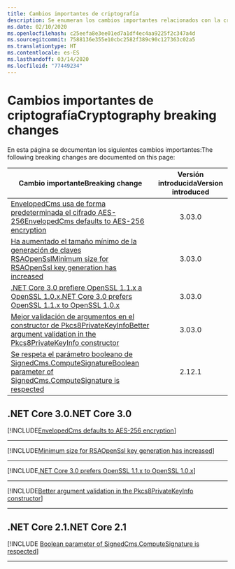 ```yaml
---
title: Cambios importantes de criptografía
description: Se enumeran los cambios importantes relacionados con la criptografía en .NET Core.
ms.date: 02/10/2020
ms.openlocfilehash: c25eefa8e3ee01ed7a1df4ec4aa9225f2c347a4d
ms.sourcegitcommit: 7588136e355e10cbc2582f389c90c127363c02a5
ms.translationtype: HT
ms.contentlocale: es-ES
ms.lasthandoff: 03/14/2020
ms.locfileid: "77449234"
---
```

# <a name="cryptography-breaking-changes"></a><span data-ttu-id="dd4c2-103">Cambios importantes de criptografía</span><span class="sxs-lookup"><span data-stu-id="dd4c2-103">Cryptography breaking changes</span></span>

<span data-ttu-id="dd4c2-104">En esta página se documentan los siguientes cambios importantes:</span><span class="sxs-lookup"><span data-stu-id="dd4c2-104">The following breaking changes are documented on this page:</span></span>

| <span data-ttu-id="dd4c2-105">Cambio importante</span><span class="sxs-lookup"><span data-stu-id="dd4c2-105">Breaking change</span></span> | <span data-ttu-id="dd4c2-106">Versión introducida</span><span class="sxs-lookup"><span data-stu-id="dd4c2-106">Version introduced</span></span> |
| - | :-: |
| [<span data-ttu-id="dd4c2-107">EnvelopedCms usa de forma predeterminada el cifrado AES-256</span><span class="sxs-lookup"><span data-stu-id="dd4c2-107">EnvelopedCms defaults to AES-256 encryption</span></span>](#envelopedcms-defaults-to-aes-256-encryption) | <span data-ttu-id="dd4c2-108">3.0</span><span class="sxs-lookup"><span data-stu-id="dd4c2-108">3.0</span></span> |
| [<span data-ttu-id="dd4c2-109">Ha aumentado el tamaño mínimo de la generación de claves RSAOpenSsl</span><span class="sxs-lookup"><span data-stu-id="dd4c2-109">Minimum size for RSAOpenSsl key generation has increased</span></span>](#minimum-size-for-rsaopenssl-key-generation-has-increased) | <span data-ttu-id="dd4c2-110">3.0</span><span class="sxs-lookup"><span data-stu-id="dd4c2-110">3.0</span></span> |
| [<span data-ttu-id="dd4c2-111">.NET Core 3.0 prefiere OpenSSL 1.1.x a OpenSSL 1.0.x</span><span class="sxs-lookup"><span data-stu-id="dd4c2-111">.NET Core 3.0 prefers OpenSSL 1.1.x to OpenSSL 1.0.x</span></span>](#net-core-30-prefers-openssl-11x-to-openssl-10x) | <span data-ttu-id="dd4c2-112">3.0</span><span class="sxs-lookup"><span data-stu-id="dd4c2-112">3.0</span></span> |
| [<span data-ttu-id="dd4c2-113">Mejor validación de argumentos en el constructor de Pkcs8PrivateKeyInfo</span><span class="sxs-lookup"><span data-stu-id="dd4c2-113">Better argument validation in the Pkcs8PrivateKeyInfo constructor</span></span>](#better-argument-validation-in-the-pkcs8privatekeyinfo-constructor) | <span data-ttu-id="dd4c2-114">3.0</span><span class="sxs-lookup"><span data-stu-id="dd4c2-114">3.0</span></span> |
| [<span data-ttu-id="dd4c2-115">Se respeta el parámetro booleano de SignedCms.ComputeSignature</span><span class="sxs-lookup"><span data-stu-id="dd4c2-115">Boolean parameter of SignedCms.ComputeSignature is respected</span></span>](#boolean-parameter-of-signedcmscomputesignature-is-respected) | <span data-ttu-id="dd4c2-116">2.1</span><span class="sxs-lookup"><span data-stu-id="dd4c2-116">2.1</span></span> |

## <a name="net-core-30"></a><span data-ttu-id="dd4c2-117">.NET Core 3.0</span><span class="sxs-lookup"><span data-stu-id="dd4c2-117">.NET Core 3.0</span></span>

[!INCLUDE[EnvelopedCms defaults to AES-256 encryption](~/includes/core-changes/cryptography/3.0/envelopedcms-defaults-to-aes256.md)]

***

[!INCLUDE[Minimum size for RSAOpenSsl key generation has increased](~/includes/core-changes/cryptography/3.0/minimum-rsaopenssl-key-size-change.md)]

***

[!INCLUDE[.NET Core 3.0 prefers OpenSSL 1.1.x to OpenSSL 1.0.x](~/includes/core-changes/cryptography/3.0/net-core-3-0-prefers-openssl-1-1-x.md)]

***

[!INCLUDE[Better argument validation in the Pkcs8PrivateKeyInfo constructor](~/includes/core-changes/cryptography/3.0/better-argument-validation-in-pkcs8privatekeyinfo-ctor.md)]

***

## <a name="net-core-21"></a><span data-ttu-id="dd4c2-118">.NET Core 2.1</span><span class="sxs-lookup"><span data-stu-id="dd4c2-118">.NET Core 2.1</span></span>

[!INCLUDE [Boolean parameter of SignedCms.ComputeSignature is respected](~/includes/core-changes/cryptography/2.1/compute-signature-silent-parameter.md)]

***
